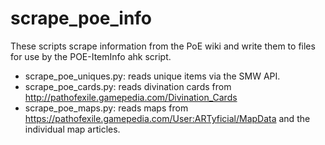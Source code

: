 # scrape_poe_info

These scripts scrape information from the PoE wiki and write them to files for use by the POE-ItemInfo ahk script.

- scrape_poe_uniques.py: reads unique items via the SMW API.
- scrape_poe_cards.py: reads divination cards from http://pathofexile.gamepedia.com/Divination_Cards
- scrape_poe_maps.py: reads maps from https://pathofexile.gamepedia.com/User:ARTyficial/MapData and the individual map articles.
